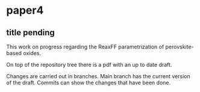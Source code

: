 # paper4
## title pending

This work on progress regarding the ReaxFF parametrization of perovskite-based oxides.

On top of the repository tree there is a pdf with an up to date draft.

Changes are carried out in branches.
Main branch has the current version of the draft.
Commits can show the changes that have been done.